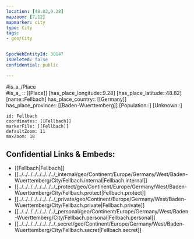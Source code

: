 ```yaml
---
location: [48.82,9.28] 
mapzoom: [7,12] 
mapmarker: city 
type: City
tags:
- geo/City


SpocWebEntityId: 30147
isDeleted: false
confidential: public

---
```

#is_a_/Place  
#is_a_ :: [[Place]] 
[has_place_longitude::9.28] 
[has_place_latitude::48.82] 
[name::Fellbach] 
has_place_country:: [[Germany]]  
has_place_province:: [[Baden-Wuerttemberg]] 
[Population::] 
[Unknown::] 


```leaflet
id: Fellbach
coordinates: [[Fellbach]] 
markerFile: [[Fellbach]] 
defaultZoom: 11 
maxZoom: 18
```


## Confidential Links & Embeds: 
- [[Fellbach|Fellbach]]  
- [[../../../../../../../../_internal/geo/Continent/Europe/Germany/West/Baden-Wuerttemberg/City/Fellbach.internal|Fellbach.internal]] 
- [[../../../../../../../../_protect/geo/Continent/Europe/Germany/West/Baden-Wuerttemberg/City/Fellbach.protect|Fellbach.protect]] 
- [[../../../../../../../../_private/geo/Continent/Europe/Germany/West/Baden-Wuerttemberg/City/Fellbach.private|Fellbach.private]] 
- [[../../../../../../../../_personal/geo/Continent/Europe/Germany/West/Baden-Wuerttemberg/City/Fellbach.personal|Fellbach.personal]] 
- [[../../../../../../../../_secret/geo/Continent/Europe/Germany/West/Baden-Wuerttemberg/City/Fellbach.secret|Fellbach.secret]] 
